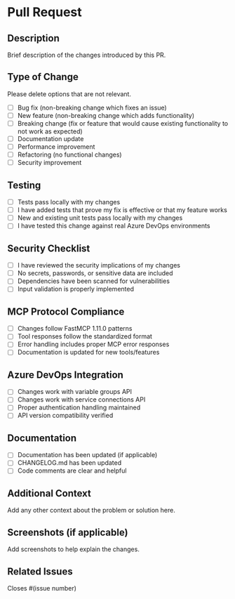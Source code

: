 # Pull Request

## Description

Brief description of the changes introduced by this PR.

## Type of Change

Please delete options that are not relevant.

- [ ] Bug fix (non-breaking change which fixes an issue)
- [ ] New feature (non-breaking change which adds functionality)
- [ ] Breaking change (fix or feature that would cause existing functionality to not work as expected)
- [ ] Documentation update
- [ ] Performance improvement
- [ ] Refactoring (no functional changes)
- [ ] Security improvement

## Testing

- [ ] Tests pass locally with my changes
- [ ] I have added tests that prove my fix is effective or that my feature works
- [ ] New and existing unit tests pass locally with my changes
- [ ] I have tested this change against real Azure DevOps environments

## Security Checklist

- [ ] I have reviewed the security implications of my changes
- [ ] No secrets, passwords, or sensitive data are included
- [ ] Dependencies have been scanned for vulnerabilities
- [ ] Input validation is properly implemented

## MCP Protocol Compliance

- [ ] Changes follow FastMCP 1.11.0 patterns
- [ ] Tool responses follow the standardized format
- [ ] Error handling includes proper MCP error responses
- [ ] Documentation is updated for new tools/features

## Azure DevOps Integration

- [ ] Changes work with variable groups API
- [ ] Changes work with service connections API
- [ ] Proper authentication handling maintained
- [ ] API version compatibility verified

## Documentation

- [ ] Documentation has been updated (if applicable)
- [ ] CHANGELOG.md has been updated
- [ ] Code comments are clear and helpful

## Additional Context

Add any other context about the problem or solution here.

## Screenshots (if applicable)

Add screenshots to help explain the changes.

## Related Issues

Closes #(issue number)
